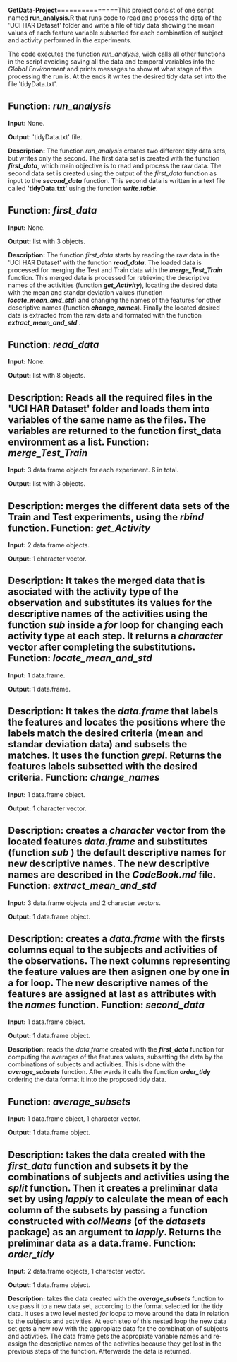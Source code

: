 **GetData-Project**===============This project consist of one script named **run_analysis.R** that runs code to read and process the data of the 'UCI HAR Dataset' folder and write a file of tidy data showing the mean values of each feature variable subsetted for each combination of subject and activity performed in the experiments.

The code executes the function *run_analysis*, wich calls all other functions in the script avoiding saving all the data and temporal variables into the *Global Environment* and prints messages to show at what stage of the processing the run is. At the ends it writes the desired tidy data set into the file 'tidyData.txt'.

Function: *run_analysis*
---------------
**Input**: None.

**Output**: 'tidyData.txt' file.

**Description:** The function *run_analysis* creates two different tidy data sets, but writes only the second. The first data set is created with the function ***first_data***, which main objective is to read and process the raw data. The second data set is created using the output of the *first_data* function as input to the ***second_data*** function. This second data is written in a text file called **'tidyData.txt'** using the function ***write.table***.

Function: *first_data*
---------------
**Input:** None.

**Output:** list with 3 objects.

**Description:** The function *first_data* starts by reading the raw data in the 'UCI HAR Dataset' with the function ***read_data***. The loaded data is processed for merging the Test and Train data with the ***merge_Test_Train*** function. This merged data is processed for retrieving the descriptive names of the activities (function ***get_Activity***), locating the desired data with the mean and standar deviation values (function ***locate_mean_and_std***) and changing the names of the features for other descriptive names (function ***change_names***). Finally the located desired data is extracted from the raw data and formated with the function ***extract_mean_and_std*** .

Function: *read_data*
---------------
**Input:** None.

**Output:** list with 8 objects.

**Description:** Reads all the required files in the 'UCI HAR Dataset' folder and loads them into variables of the same name as the files. The variables are returned to the function **first_data** environment as a list.
Function: *merge_Test_Train*
---------------
**Input:** 3 data.frame objects for each experiment. 6 in total.

**Output:** list with 3 objects.

**Description:** merges the different data sets of the Train and Test experiments, using the ***rbind*** function.
Function: *get_Activity*
---------------
**Input:** 2 data.frame objects.

**Output:** 1 character vector.

**Description:** It takes the merged data that is asociated with the activity type of the observation and substitutes its values for the descriptive names of the activities using the function ***sub*** inside a *for* loop for changing each activity type at each step. It returns a *character* vector after completing the substitutions.
Function: *locate_mean_and_std*
---------------
**Input:** 1 data.frame.

**Output:** 1 data.frame.

**Description:** It takes the *data.frame* that labels the features and locates the positions where the labels match the desired criteria (mean and standar deviation data) and subsets the matches. It uses the function ***grepl***. Returns the features labels subsetted with the desired criteria.
Function: *change_names*
---------------
**Input:** 1 data.frame object.

**Output:** 1 character vector.

**Description:** creates a *character* vector from the located features *data.frame* and substitutes (function ***sub*** ) the default descriptive names for new descriptive names. The new descriptive names are described in the ***CodeBook.md*** file.
Function: *extract_mean_and_std*
---------------
**Input:** 3 data.frame objects and 2 character vectors.

**Output:** 1 data.frame object.

**Description:** creates a *data.frame* with the firsts columns equal to the subjects and activities of the observations. The next columns representing the feature values are then asignen one by one in a for loop. The new descriptive names of the features are assigned at last as attributes with the ***names*** function.
Function: *second_data*
---------------
**Input:** 1 data.frame object.

**Output:** 1 data.frame object.

**Description:** reads the *data.frame* created with the ***first_data*** function for computing the averages of the features values, subsetting the data by the combinations of subjects and activities. This is done with the ***average_subsets*** function. Afterwards it calls the function ***order_tidy*** ordering the data format it into the proposed tidy data.

Function: *average_subsets*
---------------
**Input:** 1 data.frame object, 1 character vector.

**Output:** 1 data.frame object.

**Description:** takes the data created with the ***first_data*** function and subsets it by the combinations of subjects and activities using the ***split*** function. Then it creates a preliminar data set by using ***lapply*** to calculate the mean of each column of the subsets by passing a function constructed with ***colMeans*** (of the *datasets* package) as an argument to *lapply*. Returns the preliminar data as a data.frame.
Function: *order_tidy*
---------------
**Input:** 2 data.frame objects, 1 character vector.

**Output:** 1 data.frame object.

**Description:** takes the data created with the ***average_subsets*** function to use pass it to a new data set, according to the format selected for the tidy data. It uses a two level nested *for* loops to move around the data in relation to the subjects and activities. At each step of this nested loop the new data set gets a new row with the appropiate data for the combination of subjects and activities. The data frame gets the appropiate variable names and re-assign the descriptive names of the activities because they get lost in the previous steps of the function. Afterwards the  data is returned.




